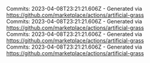 Commits: 2023-04-08T23:21:21.606Z - Generated via https://github.com/marketplace/actions/artificial-grass
<br>
Commits: 2023-04-08T23:21:21.606Z - Generated via https://github.com/marketplace/actions/artificial-grass
<br>
Commits: 2023-04-08T23:21:21.606Z - Generated via https://github.com/marketplace/actions/artificial-grass
<br>
Commits: 2023-04-08T23:21:21.606Z - Generated via https://github.com/marketplace/actions/artificial-grass
<br>
